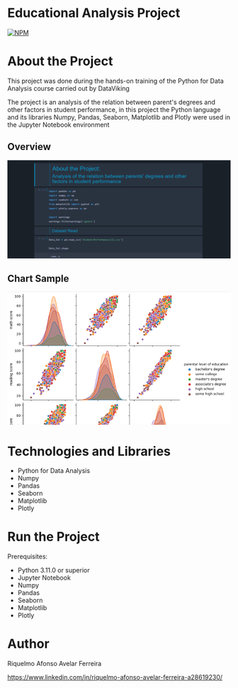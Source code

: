 # Educational Analysis Project
[![NPM](https://img.shields.io/npm/l/react)](https://github.com/RiquelmoFerreira/DataAnalysisEducation_Project/blob/main/license)

# About the Project

This project was done during the hands-on training of the Python for Data Analysis course carried out by DataViking

The project is an analysis of the relation between parent's degrees and other factors in student performance, in this project the Python language and its libraries Numpy, Pandas, Seaborn, Matplotlib and Plotly were used in the Jupyter Notebook environment

## Overview
![InitialVision](https://github.com/RiquelmoFerreira/Images/blob/main/7.png)

## Chart Sample
![ChartSample](https://github.com/RiquelmoFerreira/Images/blob/main/8.png)

# Technologies and Libraries

- Python for Data Analysis
- Numpy
- Pandas
- Seaborn
- Matplotlib
- Plotly

# Run the Project
Prerequisites:
- Python 3.11.0 or superior
- Jupyter Notebook
- Numpy
- Pandas
- Seaborn
- Matplotlib
- Plotly

# Author
Riquelmo Afonso Avelar Ferreira

https://www.linkedin.com/in/riquelmo-afonso-avelar-ferreira-a28619230/
